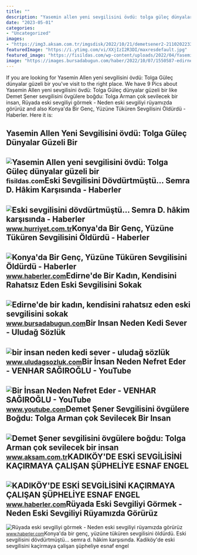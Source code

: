 ```yaml
---
title: ""
description: "Yasemin allen yeni sevgilisini övdü: tolga güleç dünyalar güzeli bir"
date: "2023-05-01"
categories:
- "Uncategorized"
images:
- "https://img3.aksam.com.tr/imgsdisk/2022/10/21/demetsener2-21102022333c1ef4.jpg"
featuredImage: "https://i.ytimg.com/vi/XXjIzI2R3DI/maxresdefault.jpg"
featured_image: "https://fisildas.com/wp-content/uploads/2022/04/Yasemin-Allen-yeni-sevgilisini-ovdu-Tolga-Gulec-dunyalar-guzeli-bir-insan-SonDakika-Haberler-2022.jpg"
image: "https://images.bursadabugun.com/haber/2022/10/07/1550587-edirne-de-bir-kadin-kendisini-rahatsiz-eden-eski-sevgilisini-sokak-ortasinda-cakiyla-yaraladi-63406fa18f9a9.png"
---
```


If you are looking for Yasemin Allen yeni sevgilisini övdü: Tolga Güleç dünyalar güzeli bir you've visit to the right place. We have 9 Pics about Yasemin Allen yeni sevgilisini övdü: Tolga Güleç dünyalar güzeli bir like Demet Şener sevgilisini övgülere boğdu: Tolga Arman çok sevilecek bir insan, Rüyada eski sevgiliyi görmek - Neden eski sevgiliyi rüyamızda görürüz and also Konya'da Bir Genç, Yüzüne Tüküren Sevgilisini Öldürdü - Haberler. Here it is:

Yasemin Allen Yeni Sevgilisini övdü: Tolga Güleç Dünyalar Güzeli Bir
--------------------------------------------------------------------

 ![Yasemin Allen yeni sevgilisini övdü: Tolga Güleç dünyalar güzeli bir](https://fisildas.com/wp-content/uploads/2022/04/Yasemin-Allen-yeni-sevgilisini-ovdu-Tolga-Gulec-dunyalar-guzeli-bir-insan-SonDakika-Haberler-2022.jpg) <small>fisildas.com</small>Eski Sevgilisini Dövdürtmüştü... Semra D. Hâkim Karşısında - Haberler
---------------------------------------------------------------------

 ![Eski sevgilisini dövdürtmüştü... Semra D. hâkim karşısında - Haberler](https://i4.hurimg.com/i/hurriyet/75/750x422/61efd9a24e3fe01654ed94ed.jpg) <small>www.hurriyet.com.tr</small>Konya'da Bir Genç, Yüzüne Tüküren Sevgilisini Öldürdü - Haberler
----------------------------------------------------------------

 ![Konya'da Bir Genç, Yüzüne Tüküren Sevgilisini Öldürdü - Haberler](http://i.haberler.com/haber/2014/01/15/yuzune-tukuren-sevgilisini-oldurdu-benim-sucu-5547952_amp.jpg) <small>www.haberler.com</small>Edirne'de Bir Kadın, Kendisini Rahatsız Eden Eski Sevgilisini Sokak
-------------------------------------------------------------------

 ![Edirne'de bir kadın, kendisini rahatsız eden eski sevgilisini sokak](https://images.bursadabugun.com/haber/2022/10/07/1550587-edirne-de-bir-kadin-kendisini-rahatsiz-eden-eski-sevgilisini-sokak-ortasinda-cakiyla-yaraladi-63406fa18f9a9.png) <small>www.bursadabugun.com</small>Bir Insan Neden Kedi Sever - Uludağ Sözlük
------------------------------------------

 ![bir insan neden kedi sever - uludağ sözlük](https://galeri14.uludagsozluk.com/796/bir-insan-neden-kedi-sever_1390759.jpg) <small>www.uludagsozluk.com</small>Bir İnsan Neden Nefret Eder - VENHAR SAĞIROĞLU - YouTube
--------------------------------------------------------

 ![Bir İnsan Neden Nefret Eder - VENHAR SAĞIROĞLU - YouTube](https://i.ytimg.com/vi/XXjIzI2R3DI/maxresdefault.jpg) <small>www.youtube.com</small>Demet Şener Sevgilisini övgülere Boğdu: Tolga Arman çok Sevilecek Bir Insan
---------------------------------------------------------------------------

 ![Demet Şener sevgilisini övgülere boğdu: Tolga Arman çok sevilecek bir insan](https://img3.aksam.com.tr/imgsdisk/2022/10/21/demetsener2-21102022333c1ef4.jpg) <small>www.aksam.com.tr</small>KADIKÖY'DE ESKİ SEVGİLİSİNİ KAÇIRMAYA ÇALIŞAN ŞÜPHELİYE ESNAF ENGEL
-------------------------------------------------------------------

 ![KADIKÖY'DE ESKİ SEVGİLİSİNİ KAÇIRMAYA ÇALIŞAN ŞÜPHELİYE ESNAF ENGEL](https://i.hbrcdn.com/haber/2022/07/01/kadikoy-de-eski-sevgilisini-kacirmaya-calisan-15050898_local.jpg) <small>www.haberler.com</small>Rüyada Eski Sevgiliyi Görmek - Neden Eski Sevgiliyi Rüyamızda Görürüz
---------------------------------------------------------------------

 ![Rüyada eski sevgiliyi görmek - Neden eski sevgiliyi rüyamızda görürüz](https://i.hbrcdn.com/haber/2021/05/24/ruyada-eski-sevgiliyi-gormek-neden-eski-14152552_8616_amp.jpg) <small>www.haberler.com</small>Konya'da bir genç, yüzüne tüküren sevgilisini öldürdü. Eski sevgilisini dövdürtmüştü... semra d. hâkim karşısında. Kadiköy'de eski̇ sevgi̇li̇si̇ni̇ kaçirmaya çalişan şüpheli̇ye esnaf engel
